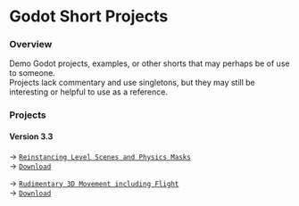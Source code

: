 # Godot Short Projects
### Overview
Demo Godot projects, examples, or other shorts that may perhaps be of use to someone.  
Projects lack commentary and use singletons, but they may still be interesting or helpful to use as a reference.
### Projects
#### Version 3.3
→ [`Reinstancing Level Scenes and Physics Masks`](https://github.com/Yuminous/Godot-Shorts/tree/main/3.3%20%E2%86%92%20Changing%20Level%20Scenes%20with%20Instancing)  
→ [`Download`](https://github.com/Yuminous/Godot-Shorts/raw/main/ZIP/3.3-ReinstancingLevelScenesPhysicsMasks.zip)

→ [`Rudimentary 3D Movement including Flight`](https://github.com/Yuminous/Godot-Shorts/tree/main/3.3%20%E2%86%92%20Rudimentary%203D%20Movement%20incl.%20Flight)  
→ [`Download`](https://github.com/Yuminous/Godot-Shorts/raw/main/ZIP/3.3-Rudimentary3DMovementFlight.zip)

